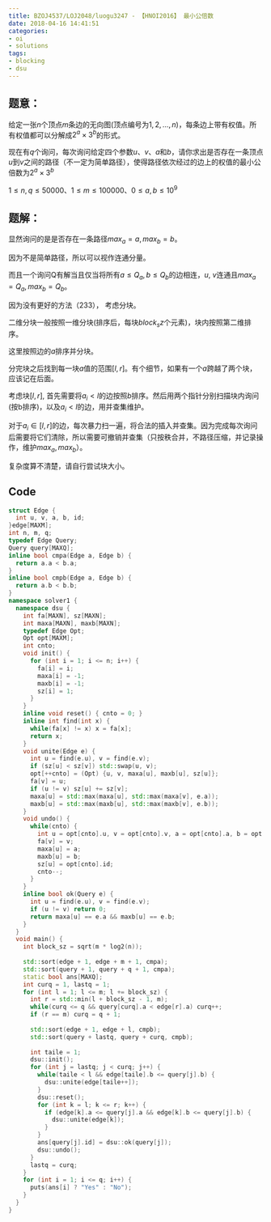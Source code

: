 ```yaml
---
title: BZOJ4537/LOJ2048/luogu3247 - 【HNOI2016】 最小公倍数
date: 2018-04-16 14:41:51
categories:
- oi
- solutions
tags:
- blocking
- dsu
---
```


## 题意：

给定一张$n$个顶点$m$条边的无向图(顶点编号为$1,2,\ldots,n$)，每条边上带有权值。所有权值都可以分解成$2^a \times 3^b$的形式。

现在有$q$个询问，每次询问给定四个参数$u$、$v$、$a$和$b$，请你求出是否存在一条顶点$u$到$v$之间的路径（不一定为简单路径），使得路径依次经过的边上的权值的最小公倍数为$2 ^ a \times 3 ^ b$

$1 \le n,q \le 50000、1 \le m \le 100000、0 \le a,b \le 10^9$

<!--- more --->

## 题解：

显然询问的是是否存在一条路径$max_a = a, max_b = b$。

因为不是简单路径，所以可以视作连通分量。

而且一个询问Q有解当且仅当将所有$a \le Q_a, b \le Q_b$的边相连，$u$, $v$连通且$max_a = Q_a, max_b = Q_b$。

因为没有更好的方法（233）， 考虑分块。

二维分块一般按照一维分块(排序后，每块$block_sz$个元素)，块内按照第二维排序。

这里按照边的$a$排序并分块。

分完块之后找到每一块$a$值的范围$[l, r]$。有个细节，如果有一个$a$跨越了两个块，应该记在后面。

考虑块$[l, r]$, 首先需要将$a_i < l$的边按照$b$排序。然后用两个指针分别扫描块内询问(按b排序)，以及$a_i < l$的边，用并查集维护。

对于$a_i \in [l, r]$的边，每次暴力扫一遍，将合法的插入并查集。因为完成每次询问后需要将它们清除，所以需要可撤销并查集（只按秩合并，不路径压缩，并记录操作，维护$max_a, max_b$）。

复杂度算不清楚，请自行尝试块大小。

## Code

```cpp
struct Edge {
  int u, v, a, b, id;
}edge[MAXM];
int n, m, q;
typedef Edge Query;
Query query[MAXQ];
inline bool cmpa(Edge a, Edge b) {
  return a.a < b.a;
}
inline bool cmpb(Edge a, Edge b) {
  return a.b < b.b;
}
namespace solver1 {
  namespace dsu {
    int fa[MAXN], sz[MAXN];
    int maxa[MAXN], maxb[MAXN];
    typedef Edge Opt;
    Opt opt[MAXM];
    int cnto;
    void init() {
      for (int i = 1; i <= n; i++) {
        fa[i] = i;
        maxa[i] = -1;
        maxb[i] = -1;
        sz[i] = 1;
      }
    }
    inline void reset() { cnto = 0; }
    inline int find(int x) {
      while(fa[x] != x) x = fa[x];
      return x;
    }
    void unite(Edge e) {
      int u = find(e.u), v = find(e.v);
      if (sz[u] < sz[v]) std::swap(u, v);
      opt[++cnto] = (Opt) {u, v, maxa[u], maxb[u], sz[u]};
      fa[v] = u;
      if (u != v) sz[u] += sz[v];
      maxa[u] = std::max(maxa[u], std::max(maxa[v], e.a));
      maxb[u] = std::max(maxb[u], std::max(maxb[v], e.b));
    }
    void undo() {
      while(cnto) {
        int u = opt[cnto].u, v = opt[cnto].v, a = opt[cnto].a, b = opt[cnto].b;
        fa[v] = v;
        maxa[u] = a;
        maxb[u] = b;
        sz[u] = opt[cnto].id;
        cnto--;
      }
    }
    inline bool ok(Query e) {
      int u = find(e.u), v = find(e.v);
      if (u != v) return 0;
      return maxa[u] == e.a && maxb[u] == e.b;
    }
  }
  void main() {
    int block_sz = sqrt(m * log2(n));
    
    std::sort(edge + 1, edge + m + 1, cmpa);
    std::sort(query + 1, query + q + 1, cmpa);
    static bool ans[MAXQ];
    int curq = 1, lastq = 1;
    for (int l = 1; l <= m; l += block_sz) {
      int r = std::min(l + block_sz - 1, m);
      while(curq <= q && query[curq].a < edge[r].a) curq++;
      if (r == m) curq = q + 1;
      
      std::sort(edge + 1, edge + l, cmpb);
      std::sort(query + lastq, query + curq, cmpb);
      
      int taile = 1;
      dsu::init();
      for (int j = lastq; j < curq; j++) {
        while(taile < l && edge[taile].b <= query[j].b) {
          dsu::unite(edge[taile++]);
        }
        dsu::reset();
        for (int k = l; k <= r; k++) {
          if (edge[k].a <= query[j].a && edge[k].b <= query[j].b) {
            dsu::unite(edge[k]);
          }
        }
        ans[query[j].id] = dsu::ok(query[j]);
        dsu::undo();
      }
      lastq = curq;
    }
    for (int i = 1; i <= q; i++) {
      puts(ans[i] ? "Yes" : "No");
    }
  }
}
```


